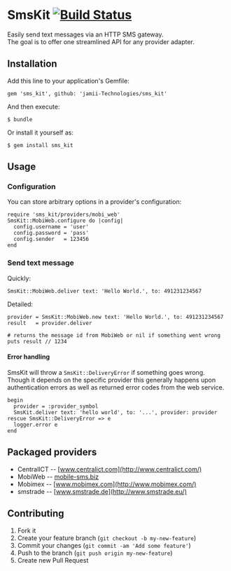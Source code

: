 # SmsKit [![Build Status](http://ci.jamii.biz/api/badge/github.com/jamii-Technologies/sms_kit/status.svg?branch=master)](http://ci.jamii.biz/github.com/jamii-Technologies/sms_kit)

Easily send text messages via an HTTP SMS gateway.  
The goal is to offer one streamlined API for any provider adapter.

## Installation

Add this line to your application's Gemfile:

    gem 'sms_kit', github: 'jamii-Technologies/sms_kit'

And then execute:

    $ bundle

Or install it yourself as:

    $ gem install sms_kit

## Usage

### Configuration

You can store arbitrary options in a provider's configuration:

```
require 'sms_kit/providers/mobi_web'
SmsKit::MobiWeb.configure do |config|
  config.username = 'user'
  config.password = 'pass'
  config.sender   = 123456
end
```

### Send text message

Quickly:

```
SmsKit::MobiWeb.deliver text: 'Hello World.', to: 491231234567
```

Detailed:

```
provider = SmsKit::MobiWeb.new text: 'Hello World.', to: 491231234567
result   = provider.deliver

# returns the message id from MobiWeb or nil if something went wrong
puts result // 1234
```

#### Error handling

SmsKit will throw a `SmsKit::DeliveryError` if something goes wrong.
Though it depends on the specific provider this generally happens
upon authentication errors as well as returned error codes from the web service.

```
begin
  provider = :provider_symbol
  SmsKit.deliver text: 'hello world', to: '...', provider: provider
rescue SmsKit::DeliveryError => e
  logger.error e
end
```

## Packaged providers

- CentralICT -- [www.centralict.com](http://www.centralict.com/)
- MobiWeb -- [mobile-sms.biz](http://mobile-sms.biz/)
- Mobimex -- [www.mobimex.com](http://www.mobimex.com/)
- smstrade -- [www.smstrade.de](http://www.smstrade.eu/)

## Contributing

1. Fork it
2. Create your feature branch (`git checkout -b my-new-feature`)
3. Commit your changes (`git commit -am 'Add some feature'`)
4. Push to the branch (`git push origin my-new-feature`)
5. Create new Pull Request
